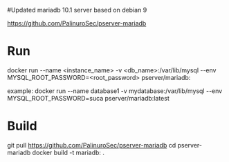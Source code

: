 #Updated mariadb 10.1 server based on debian 9

https://github.com/PalinuroSec/pserver-mariadb


# Run

 docker run --name <instance_name> -v <db_name>:/var/lib/mysql --env MYSQL_ROOT_PASSWORD=<root_password> pserver/mariadb:<version>

example:
 docker run --name database1 -v mydatabase:/var/lib/mysql --env MYSQL_ROOT_PASSWORD=suca pserver/mariadb:latest


# Build
git pull https://github.com/PalinuroSec/pserver-mariadb
cd pserver-mariadb
docker build -t mariadb:<version> .

